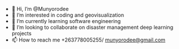 - 👋 Hi, I’m @Munyorodee
- 👀 I’m interested in coding and geovisualization
- 🌱 I’m currently learning software engineering
- 💞️ I’m looking to collaborate on disaster management deep learning projects
- 📫 How to reach me +263778005255/ munyorodee@gmail.com

<!---
Munyorodee/Munyorodee is a ✨ special ✨ repository because its `README.md` (this file) appears on your GitHub profile.
You can click the Preview link to take a look at your changes.
--->
